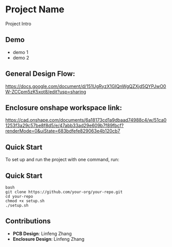 
# Project Name
Project Intro


## Demo
* demo 1
* demo 2

## General Design Flow:
https://docs.google.com/document/d/151UgRyzX1GIQnWgQZXjd5QYPJwO0W-ZCCpm5zK5xot8/edit?usp=sharing

## Enclosure onshape workspace link:
https://cad.onshape.com/documents/6a18173cd1a9dbaad74988c4/w/51ca01253f3a29c57be8f8d5/e/47abb33ad29e609b7f89fbcf?renderMode=0&uiState=683bdfefe829063e4b120cb7

## Quick Start

To set up and run the project with one command, run:

## Quick Start

```
bash
git clone https://github.com/your-org/your-repo.git
cd your-repo
chmod +x setup.sh
./setup.sh
```

## Contributions

- **PCB Design**: Linfeng Zhang
- **Enclosure Design**: Linfeng Zhang


